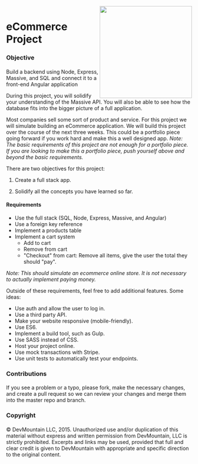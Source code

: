 <img src="https://devmounta.in/img/logowhiteblue.png" width="250" align="right">

eCommerce Project
=================


### Objective



####

Build a backend using Node, Express, Massive, and SQL and connect it to a front-end Angular application

During this project, you will solidify your understanding of the Massive API.  You will also be able to see how the database fits into the bigger picture of a full application.

Most companies sell some sort of product and service. For this project we will simulate building an eCommerce application.  We will build this project over the course of the next three weeks.
This could be a portfolio piece going forward if you work hard and make this a well designed app.
*Note: The basic requirements of this project are not enough for a portfolio piece. If you are looking to make this a portfolio piece, push yourself above and beyond the basic requirements.*

There are two objectives for this project:

1. Create a full stack app.

2. Solidify all the concepts you have learned so far.


#### Requirements

- Use the full stack (SQL, Node, Express, Massive, and Angular)
- Use a foreign key reference
- Implement a products table
- Implement a cart system
  - Add to cart
  - Remove from cart
  - "Checkout" from cart: Remove all items, give the user the total they should "pay".

*Note: This should simulate an ecommerce online store. It is not necessary to actually implement paying money.*

Outside of these requirements, feel free to add additional features. Some ideas:

- Use auth and allow the user to log in.
- Use a third party API.
- Make your website responsive (mobile-friendly).
- Use ES6.
- Implement a build tool, such as Gulp.
- Use SASS instead of CSS.
- Host your project online.
- Use mock transactions with Stripe.
- Use unit tests to automatically test your endpoints.

### Contributions

####

If you see a problem or a typo, please fork, make the necessary changes, and create a pull request so we can review your changes and merge them into the master repo and branch.


### Copyright

####

© DevMountain LLC, 2015. Unauthorized use and/or duplication of this material without express and written permission from DevMountain, LLC is strictly prohibited. Excerpts and links may be used, provided that full and clear credit is given to DevMountain with appropriate and specific direction to the original content.
